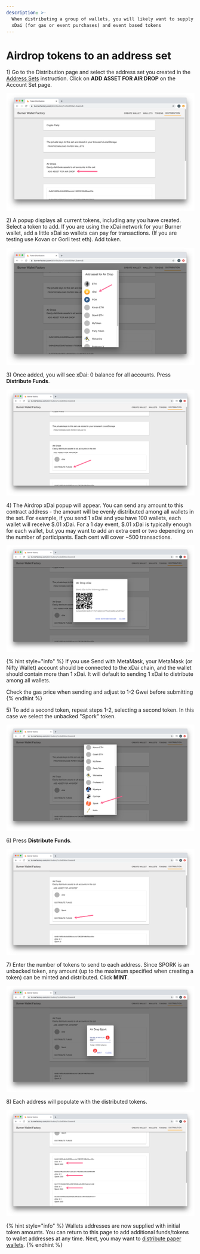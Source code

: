 ```yaml
---
description: >-
  When distributing a group of wallets, you will likely want to supply them with
  xDai (for gas or event purchases) and event based tokens
---
```


# Airdrop tokens to an address set

1\) Go to the Distribution page and select the address set you created in the [Address Sets](./) instruction. Click on **ADD ASSET FOR AIR DROP** on the Account Set page. 

![](../../../../.gitbook/assets/airdrop1.png)

2\) A popup displays all current tokens, including any you have created. Select a token to add. If you are using the xDai network for your Burner wallet, add a little xDai so wallets can pay for transactions. \(If you are testing use Kovan or Gorli test eth\). Add token.

![](../../../../.gitbook/assets/airdrop2.png)

3\) Once added, you will see xDai: 0 balance for all accounts. Press **Distribute Funds**.

![](../../../../.gitbook/assets/distribute1.png)

4\) The Airdrop xDai popup will appear. You can send any amount to this contract address - the amount will be evenly distributed among all wallets in the set. For example, if you send 1 xDai and you have 100 wallets, each wallet will receive $.01 xDai. For a 1 day event, $.01 xDai is typically enough for each wallet, but you may want to add an extra cent or two depending on the number of participants. Each cent will cover ~500 transactions.

![](../../../../.gitbook/assets/distribute2.png)

{% hint style="info" %}
If you use Send with MetaMask, your MetaMask \(or Nifty Wallet\) account should be connected to the xDai chain, and the wallet should contain more than 1 xDai.  It will default to sending 1 xDai to distribute among all wallets.

Check the gas price when sending and adjust to 1-2 Gwei before submitting
{% endhint %}

5\) To add a second token, repeat steps 1-2,  selecting a second token. In this case we select the unbacked  "Spork" token. 

![](../../../../.gitbook/assets/spork.png)

6\) Press **Distribute Funds**.

![](../../../../.gitbook/assets/spork2.png)

7\) Enter the number of tokens to send to each address. Since SPORK is an unbacked token, any amount \(up to the maximum specified when creating a token\) can be minted and distributed. Click **MINT**.

![](../../../../.gitbook/assets/spork3.png)

8\) Each address will populate with the distributed tokens.

![](../../../../.gitbook/assets/populated%20%281%29.png)

{% hint style="info" %}
Wallets addresses are now supplied with initial token amounts. You can return to this page to add additional funds/tokens to wallet addresses at any time.  Next, you may want to [distribute paper wallets](distribute-paper-wallets.md).
{% endhint %}

## 


